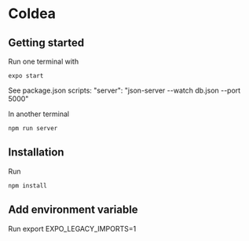# CoIdea

## Getting started

Run one terminal with

    expo start

See package.json scripts: "server": "json-server --watch db.json --port 5000"

In another terminal

    npm run server

## Installation

Run

    npm install

## Add environment variable

Run
export EXPO_LEGACY_IMPORTS=1
